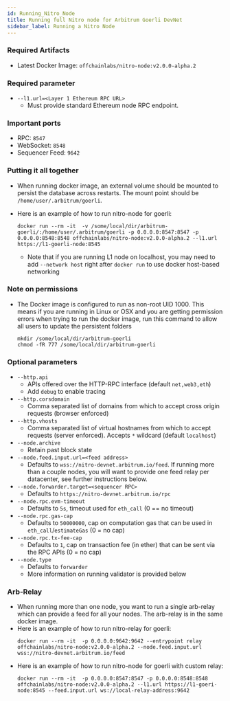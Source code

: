 ```yaml
---
id: Running_Nitro_Node
title: Running full Nitro node for Arbitrum Goerli DevNet
sidebar_label: Running a Nitro Node
---
```


### Required Artifacts

- Latest Docker Image: `offchainlabs/nitro-node:v2.0.0-alpha.2`

### Required parameter

- `--l1.url=<Layer 1 Ethereum RPC URL>`
  - Must provide standard Ethereum node RPC endpoint.

### Important ports

- RPC: `8547`
- WebSocket: `8548`
- Sequencer Feed: `9642`

### Putting it all together

- When running docker image, an external volume should be mounted to persist the database across restarts. The mount point should be `/home/user/.arbitrum/goerli`.
- Here is an example of how to run nitro-node for goerli:

  ```
  docker run --rm -it  -v /some/local/dir/arbitrum-goerli/:/home/user/.arbitrum/goerli -p 0.0.0.0:8547:8547 -p 0.0.0.0:8548:8548 offchainlabs/nitro-node:v2.0.0-alpha.2 --l1.url https://l1-goerli-node:8545
  ```

  - Note that if you are running L1 node on localhost, you may need to add `--network host` right after `docker run` to use docker host-based networking

### Note on permissions

- The Docker image is configured to run as non-root UID 1000. This means if you are running in Linux or OSX and you are getting permission errors when trying to run the docker image, run this command to allow all users to update the persistent folders
  ```
  mkdir /some/local/dir/arbitrum-goerli
  chmod -fR 777 /some/local/dir/arbitrum-goerli
  ```

### Optional parameters

- `--http.api`
  - APIs offered over the HTTP-RPC interface (default `net,web3,eth`)
  - Add `debug` to enable tracing
- `--http.corsdomain`
  - Comma separated list of domains from which to accept cross origin requests (browser enforced)
- `--http.vhosts`
  - Comma separated list of virtual hostnames from which to accept requests (server enforced). Accepts `*` wildcard (default `localhost`)
- `--node.archive`
  - Retain past block state
- `--node.feed.input.url=<feed address>`
  - Defaults to `wss://nitro-devnet.arbitrum.io/feed`. If running more than a couple nodes, you will want to provide one feed relay per datacenter, see further instructions below.
- `--node.forwarder.target=<sequencer RPC>`
  - Defaults to `https://nitro-devnet.arbitrum.io/rpc`
- `--node.rpc.evm-timeout`
  - Defaults to `5s`, timeout used for `eth_call` (0 == no timeout)
- `--node.rpc.gas-cap`
  - Defaults to `50000000`, cap on computation gas that can be used in `eth_call`/`estimateGas` (0 = no cap)
- `--node.rpc.tx-fee-cap`
  - Defaults to `1`, cap on transaction fee (in ether) that can be sent via the RPC APIs (0 = no cap)
- `--node.type`
  - Defaults to `forwarder`
  - More information on running validator is provided below

### Arb-Relay

- When running more than one node, you want to run a single arb-relay which can provide a feed for all your nodes.
  The arb-relay is in the same docker image.
- Here is an example of how to run nitro-relay for goerli:
  ```
  docker run --rm -it  -p 0.0.0.0:9642:9642 --entrypoint relay offchainlabs/nitro-node:v2.0.0-alpha.2 --node.feed.input.url wss://nitro-devnet.arbitrum.io/feed
  ```
- Here is an example of how to run nitro-node for goerli with custom relay:
  ```
  docker run --rm -it  -p 0.0.0.0:8547:8547 -p 0.0.0.0:8548:8548 offchainlabs/nitro-node:v2.0.0-alpha.2 --l1.url https://l1-goeri-node:8545 --feed.input.url ws://local-relay-address:9642
  ```
